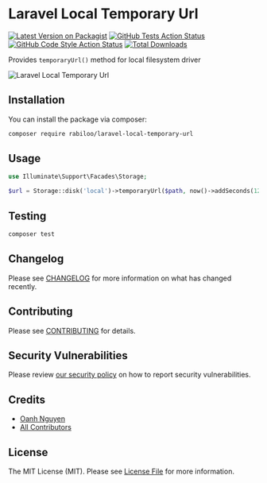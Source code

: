 # Laravel Local Temporary Url

[![Latest Version on Packagist](https://img.shields.io/packagist/v/rabiloo/laravel-local-temporary-url.svg?style=flat-square)](https://packagist.org/packages/rabiloo/laravel-local-temporary-url)
[![GitHub Tests Action Status](https://img.shields.io/github/workflow/status/rabiloo/laravel-local-temporary-url/Tests?label=tests)](https://github.com/rabiloo/laravel-local-temporary-url/actions?query=workflow%3ATests+branch%3Amaster)
[![GitHub Code Style Action Status](https://img.shields.io/github/workflow/status/rabiloo/laravel-local-temporary-url/Check%20&%20fix%20styling?label=code%20style)](https://github.com/rabiloo/laravel-local-temporary-url/actions?query=workflow%3A"Check+%26+fix+styling"+branch%3Amaster)
[![Total Downloads](https://img.shields.io/packagist/dt/rabiloo/laravel-local-temporary-url.svg?style=flat-square)](https://packagist.org/packages/rabiloo/laravel-local-temporary-url)

Provides `temporaryUrl()` method for local filesystem driver

![Laravel Local Temporary Url](https://banners.beyondco.de/Local%20Temporary%20Url.png?theme=light&packageManager=composer+require&packageName=rabiloo%2Flaravel-local-temporary-url&pattern=brickWall&style=style_1&description=Provides+%60temporaryUrl%60+method+for+local+filesystem+driver&md=1&showWatermark=0&fontSize=100px&images=clock)

## Installation

You can install the package via composer:

```bash
composer require rabiloo/laravel-local-temporary-url
```

## Usage

```php
use Illuminate\Support\Facades\Storage;

$url = Storage::disk('local')->temporaryUrl($path, now()->addSeconds(120));
```

## Testing

```bash
composer test
```

## Changelog

Please see [CHANGELOG](CHANGELOG.md) for more information on what has changed recently.

## Contributing

Please see [CONTRIBUTING](.github/CONTRIBUTING.md) for details.

## Security Vulnerabilities

Please review [our security policy](../../security/policy) on how to report security vulnerabilities.

## Credits

- [Oanh Nguyen](https://github.com/oanhnn)
- [All Contributors](../../contributors)

## License

The MIT License (MIT). Please see [License File](LICENSE.md) for more information.
